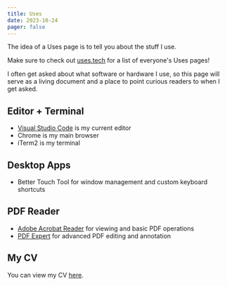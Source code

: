 ```yaml
---
title: Uses
date: 2023-10-24
pager: false
---
```


The idea of a Uses page is to tell you about the stuff I use.

Make sure to check out [uses.tech](https://uses.tech/) for a list of everyone's Uses pages!

I often get asked about what software or hardware I use, so this page will serve as a living document and a place to point curious readers to when I get asked.

## Editor + Terminal

- [Visual Studio Code](https://code.visualstudio.com/) is my current editor
- Chrome is my main browser
- iTerm2 is my terminal

## Desktop Apps

- Better Touch Tool for window management and custom keyboard shortcuts

## PDF Reader

- [Adobe Acrobat Reader](https://www.adobe.com/acrobat/pdf-reader.html) for viewing and basic PDF operations
- [PDF Expert](https://pdfexpert.com/) for advanced PDF editing and annotation

## My CV

You can view my CV [here](/CV.pdf).
